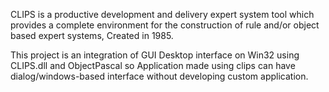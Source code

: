 CLIPS is a productive development and delivery expert system tool which provides a complete environment for the construction of rule and/or object based expert systems, Created in 1985.

This project is an integration of GUI Desktop interface on Win32 using CLIPS.dll and ObjectPascal so Application made using clips can have dialog/windows-based interface without developing custom application.